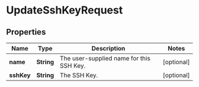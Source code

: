 

# UpdateSshKeyRequest


## Properties

| Name | Type | Description | Notes |
|------------ | ------------- | ------------- | -------------|
|**name** | **String** | The user-supplied name for this SSH Key. |  [optional] |
|**sshKey** | **String** | The SSH Key. |  [optional] |



